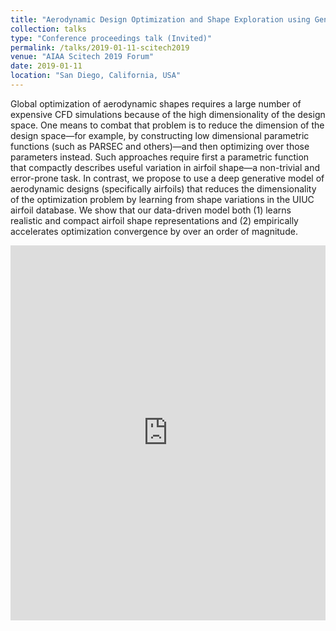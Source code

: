 ```yaml
---
title: "Aerodynamic Design Optimization and Shape Exploration using Generative Adversarial Networks"
collection: talks
type: "Conference proceedings talk (Invited)"
permalink: /talks/2019-01-11-scitech2019
venue: "AIAA Scitech 2019 Forum"
date: 2019-01-11
location: "San Diego, California, USA"
---
```


Global optimization of aerodynamic shapes requires a large number of expensive CFD simulations because of the high dimensionality of the design space. One means to combat that problem is to reduce the dimension of the design space—for example, by constructing low dimensional parametric functions (such as PARSEC and others)—and then optimizing over those parameters instead. Such approaches require first a parametric function that compactly describes useful variation in airfoil shape—a non-trivial and error-prone task. In contrast, we propose to use a deep generative model of aerodynamic designs (specifically airfoils) that reduces the dimensionality of the optimization problem by learning from shape variations in the UIUC airfoil database. We show that our data-driven model both (1) learns realistic and compact airfoil shape representations and (2) empirically accelerates optimization convergence by over an order of magnitude.

<iframe src="https://docs.google.com/presentation/d/e/2PACX-1vRQG8D7Rf7r_ct305vKX7uHmm0p7p3rSSoQx9aeh9QSWO9qukysE-FTuMyjBJwQswJPGms0ny4WCIAP/embed?start=false&loop=false&delayms=3000" frameborder="0" width="100%" height="600" allowfullscreen="true" mozallowfullscreen="true" webkitallowfullscreen="true"></iframe>
